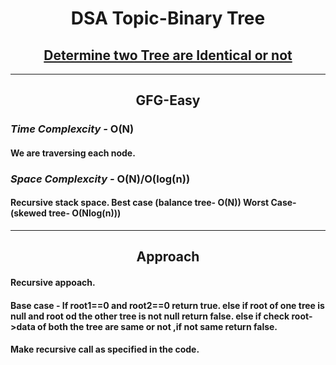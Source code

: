 <h1 align="center">DSA Topic-Binary Tree</h1>
<h2 align="center"><a href="">Determine two Tree are Identical or not</a></h2>
<hr>
<h2 align="center">GFG-Easy</h2>
<h3><em>Time Complexcity - </em><strong>O(N)</strong></h3>
<h4>We are traversing each node.</h4>
<h3><em>Space Complexcity - </em><strong>O(N)/O(log(n))</strong></h3>
<h4>Recursive stack space. Best case (balance tree- O(N)) Worst Case-(skewed tree- O(Nlog(n)))</h4>
<hr>
<h2 align="center">Approach</h2>
<h4>Recursive appoach.</h4>
<h4>Base case - If root1==0 and root2==0 return true. else if root of one tree is null and root od the other tree is not null return false. else if check root->data of both the tree are same or not ,if not same return false.</h4>
<h4>Make recursive call as specified in the code.</h4>
